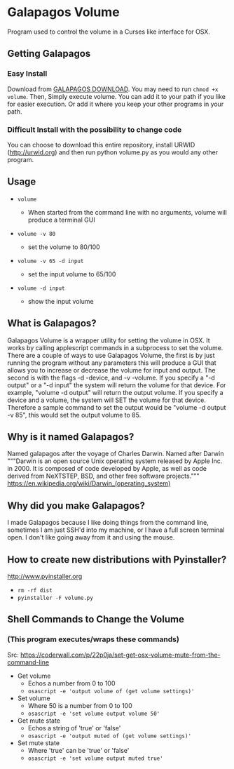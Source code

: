 # Galapagos Volume
Program used to control the volume in a Curses like interface for OSX.

## Getting Galapagos
### Easy Install
Download from [GALAPAGOS DOWNLOAD](dist/volume). You may need to run `chmod +x volume`. Then, Simply execute volume.
You can add it to your path if you like for easier execution. Or add it where you keep your other programs
in your path. 
### Difficult Install with the possibility to change code
You can choose to download this entire repository, install URWID (http://urwid.org) and then run
python volume.py as you would any other program.

## Usage
+ `volume`
  + When started from the command line with no arguments, volume will produce a terminal GUI

+ `volume -v 80`
  + set the volume to 80/100

+ `volume -v 65 -d input`
  + set the input volume to 65/100

+ `volume -d input`
  + show the input volume

## What is Galapagos?
Galapagos Volume is a wrapper utility for setting the volume in OSX.
It works by calling applescript commands in a subprocess to set the volume. There are a couple
of ways to use Galapagos Volume, the first is by just running the program without any parameters
this will produce a GUI that allows you to increase or decrease the volume for input and output.
The second is with the flags -d -device, and -v -volume. If you specify a "-d output" or a "-d input" 
the system will return the volume for that device. For example, "volume -d output" will return the output volume. 
If you specify a device and a volume, the system will SET the volume for that device. Therefore a sample
command to set the output would be "volume -d output -v 85", this would set the output volume to 85.

## Why is it named Galapagos?
Named galapagos after the voyage of Charles Darwin. Named after Darwin """Darwin is an open source Unix operating system released by Apple Inc. in 2000. It is composed of code developed by Apple, as well as code derived from NeXTSTEP, BSD, and other free software projects."""
https://en.wikipedia.org/wiki/Darwin_(operating_system)

## Why did you make Galapagos?
I made Galapagos because I like doing things from the command line, sometimes I am just SSH'd into my machine, or I
have a full screen terminal open. I don't like going away from it and using the mouse.

## How to create new distributions with Pyinstaller?
http://www.pyinstaller.org

+ `rm -rf dist`
+ `pyinstaller -F volume.py`

## Shell Commands to Change the Volume
### (This program executes/wraps these commands)

Src: https://coderwall.com/p/22p0ja/set-get-osx-volume-mute-from-the-command-line

+ Get volume
  + Echos a number from 0 to 100
  + `osascript -e 'output volume of (get volume settings)'`
+ Set volume
  + Where 50 is a number from 0 to 100
  + `osascript -e 'set volume output volume 50'`
+ Get mute state
  + Echos a string of 'true' or 'false'
  + `osascript -e 'output muted of (get volume settings)'`
+ Set mute state
  + Where 'true' can be 'true' or 'false'
  + `osascript -e 'set volume output muted true'`
